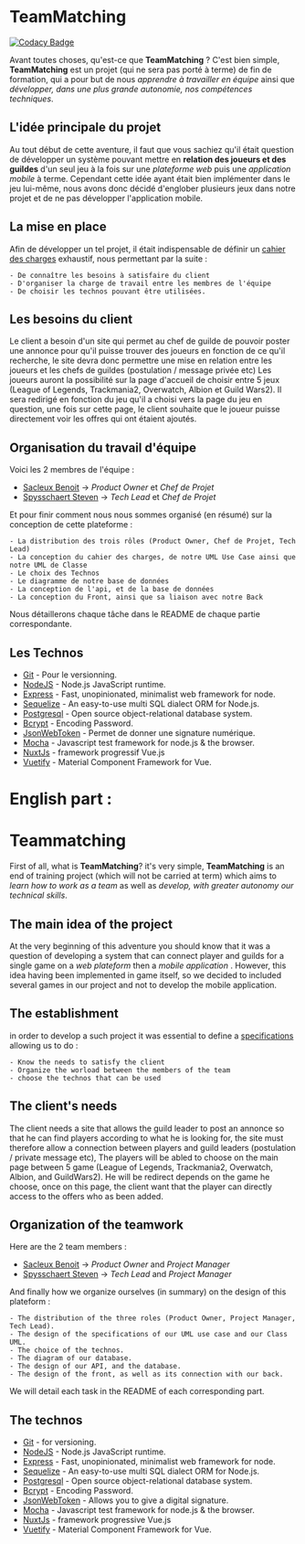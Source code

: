 # TeamMatching

[![Codacy Badge](https://api.codacy.com/project/badge/Grade/6e87d3b1bf7545c18d92bc33e4cda6f0)](https://www.codacy.com/manual/benoitsacleux/TeamMatching?utm_source=github.com&amp;utm_medium=referral&amp;utm_content=SacleuxBenoit/TeamMatching&amp;utm_campaign=Badge_Grade)

Avant toutes choses, qu'est-ce que __TeamMatching__ ? C'est bien simple, __TeamMatching__ est un projet (qui ne sera pas porté à terme) de fin de formation, qui a pour but de nous *apprendre à travailler en équipe*   ainsi que *développer, dans une plus grande autonomie, nos compétences techniques*.

## L'idée principale du projet

Au tout début de cette aventure, il faut que vous sachiez qu'il était question de développer un système pouvant mettre en __relation des joueurs et des guildes__ d'un seul jeu à la fois sur une *plateforme web* puis une *application mobile* à terme.
Cependant cette idée ayant était bien implémenter dans le jeu lui-même, nous avons donc décidé d'englober plusieurs jeux dans notre projet et de ne pas développer l'application mobile.

## La mise en place

Afin de développer un tel projet, il était indispensable de définir un [cahier des charges](https://github.com/SacleuxBenoit/TeamMatching/blob/master/Informations/CahierDesCharges/CahierDesCharges.md) exhaustif, nous permettant par la suite :
    
    - De connaître les besoins à satisfaire du client
    - D'organiser la charge de travail entre les membres de l'équipe
    - De choisir les technos pouvant être utilisées.
    
## Les besoins du client

Le client a besoin d'un site qui permet au chef de guilde de pouvoir poster une annonce pour qu'il puisse trouver des joueurs en fonction de ce qu'il recherche, le site devra donc permettre une mise en relation entre les joueurs et les chefs de guildes (postulation / message privée etc) 
Les joueurs auront la possibilité sur la page d'accueil de choisir entre 5 jeux (League of Legends, Trackmania2, Overwatch, Albion et Guild Wars2).
Il sera redirigé en fonction du jeu qu'il a choisi vers la page du jeu en question, une fois sur cette page, le client souhaite que le joueur puisse directement voir les offres qui ont étaient ajoutés.
 
## Organisation du travail d'équipe

Voici les 2 membres de l'équipe : 

-   [Sacleux Benoit](https://github.com/SacleuxBenoit) -> *Product Owner* et *Chef de Projet*
-   [Spysschaert Steven](https://github.com/Steven-Spysschaert) -> *Tech Lead* et *Chef de Projet*

Et pour finir comment nous nous sommes organisé (en résumé) sur la conception de cette plateforme :

    - La distribution des trois rôles (Product Owner, Chef de Projet, Tech Lead)
    - La conception du cahier des charges, de notre UML Use Case ainsi que notre UML de Classe
    - Le choix des Technos
    - Le diagramme de notre base de données
    - La conception de l'api, et de la base de données
    - La conception du Front, ainsi que sa liaison avec notre Back

Nous détaillerons chaque tâche dans le README de chaque partie correspondante.

## Les Technos

-   [Git](https://git-scm.com) - Pour le versionning.
-   [NodeJS](https://nodejs.org/en/) -  Node.js JavaScript runtime.
-   [Express](https://expressjs.com) - Fast, unopinionated, minimalist web framework for node.
-   [Sequelize](https://sequelize.org) - An easy-to-use multi SQL dialect ORM for Node.js.
-   [Postgresql](https://www.postgresql.org) - Open source object-relational database system.
-   [Bcrypt](https://www.bcrypt.fr) - Encoding Password.
-   [JsonWebToken](https://github.com/auth0/node-jsonwebtoken) - Permet de donner une signature numérique.
-   [Mocha](https://mochajs.org) - Javascript test framework for node.js & the browser.
-   [NuxtJs](https://fr.nuxtjs.org) - framework progressif Vue.js
-   [Vuetify](https://vuetifyjs.com/en/) - Material Component Framework for Vue.

# English part :

# Teammatching

First of all, what is __TeamMatching__? it's very simple, __TeamMatching__ is an end of training project (which will not be carried at term) which aims to *learn how to work as a team* as well as *develop, with greater autonomy our technical skills*.

## The main idea of the project

At the very beginning of this adventure you should know that it was a question of developing a system that can connect player and guilds for a single game on a *web plateform* then a *mobile application* .
However, this idea having been implemented in game itself, so we decided to included several games in our project and not to develop the mobile application.

## The establishment

in order to develop a such project it was essential to define a [specifications](https://github.com/SacleuxBenoit/TeamMatching/blob/master/Informations/CahierDesCharges/CahierDesCharges.md) allowing us to do :

    - Know the needs to satisfy the client 
    - Organize the worload between the members of the team
    - choose the technos that can be used

## The client's needs

The client needs a site that allows the guild leader to post an annonce so that he can find players according to what he is looking for, the site must therefore allow a connection between players and guild leaders (postulation / private message etc), The players will be abled to choose on the main page between 5 game (League of Legends, Trackmania2, Overwatch, Albion, and GuildWars2). He will be redirect depends on the game he choose, once on this page, the client want that the player can directly access to the offers who as been added.

## Organization of the teamwork

Here are the 2 team members : 

-   [Sacleux Benoit](https://github.com/SacleuxBenoit) -> *Product Owner* and *Project Manager*
-   [Spysschaert Steven](https://github.com/Steven-Spysschaert) -> *Tech Lead* and *Project Manager*

And finally how we organize ourselves (in summary) on the design of this plateform :

    - The distribution of the three roles (Product Owner, Project Manager, Tech Lead).
    - The design of the specifications of our UML use case and our Class UML.
    - The choice of the technos.
    - The diagram of our database.
    - The design of our API, and the database.
    - The design of the front, as well as its connection with our back.

We will detail each task in the README of each corresponding part.

## The technos

-   [Git](https://git-scm.com) - for versioning.
-   [NodeJS](https://nodejs.org/en/) -  Node.js JavaScript runtime.
-   [Express](https://expressjs.com) - Fast, unopinionated, minimalist web framework for node.
-   [Sequelize](https://sequelize.org) - An easy-to-use multi SQL dialect ORM for Node.js.
-   [Postgresql](https://www.postgresql.org) - Open source object-relational database system.
-   [Bcrypt](https://www.bcrypt.fr) - Encoding Password.
-   [JsonWebToken](https://github.com/auth0/node-jsonwebtoken) - Allows you to give a digital signature.
-   [Mocha](https://mochajs.org) - Javascript test framework for node.js & the browser.
-   [NuxtJs](https://fr.nuxtjs.org) - framework progressive Vue.js
-   [Vuetify](https://vuetifyjs.com/en/) - Material Component Framework for Vue.




